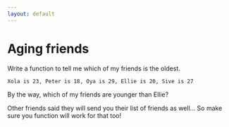 ```yaml
---
layout: default
---
```


# Aging friends

Write a function to tell me which of my friends is the oldest.

`Xola is 23, Peter is 18, Oya is 29, Ellie is 20, Sive is 27`

By the way, which of my friends are younger than Ellie?

Other friends said they will send you their list of friends as well... So make sure you function will work for that too!

